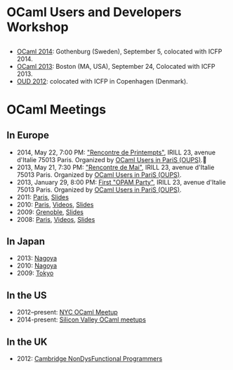 <!-- ((! set title OCaml Meetings !)) -->

OCaml Users and Developers Workshop
===================================
##
* [OCaml 2014](ocaml/2014/):
  Gothenburg (Sweden), September 5, colocated with ICFP 2014.
* [OCaml 2013](ocaml/2013/):
  Boston (MA, USA), September 24, Colocated with ICFP 2013.
* [OUD 2012](http://oud.ocaml.org/2012/): colocated with ICFP in
  Copenhagen (Denmark).

OCaml Meetings
==============

## In Europe
* 2014, May 22, 7:00 PM: [&quot;Rencontre de
 Printempts&quot;](http://www.meetup.com/ocaml-paris/events/181647232/), IRILL
 23, avenue d'Italie 75013 Paris. Organized by [OCaml Users in PariS
 (OUPS)](http://www.meetup.com/ocaml-paris/).
* 2013, May 21, 7:30 PM: [&quot;Rencontre de
 Mai&quot;](http://www.meetup.com/ocaml-paris/events/116100692/), IRILL
 23, avenue d'Italie 75013 Paris. Organized by [OCaml Users in PariS
 (OUPS)](http://www.meetup.com/ocaml-paris/).
* 2013, January 29, 8:00 PM: [First &quot;OPAM
 Party&quot;](http://www.meetup.com/ocaml-paris/events/99222322/), IRILL
 23, avenue d'Italie 75013 Paris. Organized by [OCaml Users in PariS
 (OUPS)](http://www.meetup.com/ocaml-paris/).
* 2011: [Paris](ocaml/2011/),
 [Slides](http://forge.ocamlcore.org/docman/?group_id=77&view=listfile&dirid=292)
* 2010: [Paris](http://lambda-the-ultimate.org/node/3826),
 [Videos](http://www.youtube.com/playlist?list=PLbU5HH3lhSGYrfbHSwC7X5ZzDHddXHMM7),
 [Slides](http://forge.ocamlcore.org/docman/?group_id=77&view=listfile&dirid=171)
* 2009: [Grenoble](ocaml/2009/),
 [Slides](http://forge.ocamlcore.org/docman/?group_id=77&view=listfile&dirid=84)
* 2008: [Paris](ocaml/2008/),
 [Videos](http://www.youtube.com/playlist?list=PLbU5HH3lhSGZ2WoueuOr8LuVZThBYvoHX),
 [Slides](http://forge.ocamlcore.org/docman/?group_id=77&view=listfile&dirid=170)

## In Japan

* 2013: [Nagoya](http://ocaml.jp/um2013)
* 2010: [Nagoya](http://ocaml.jp/um2010)
* 2009: [Tokyo](http://atnd.org/events/738)

## In the US
* 2012–present: [NYC OCaml Meetup](http://www.meetup.com/NYC-OCaml/)
* 2014-present: [Silicon Valley OCaml meetups](http://www.meetup.com/sv-ocaml/)

## In the UK
* 2012: [Cambridge NonDysFunctional
 Programmers](http://www.meetup.com/Cambridge-NonDysFunctional-Programmers/)

